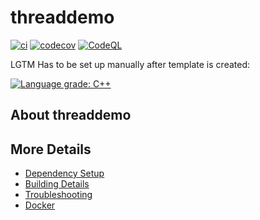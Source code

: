 # threaddemo

[![ci](https://github.com/stevezhou6/threaddemo/actions/workflows/ci.yml/badge.svg)](https://github.com/stevezhou6/threaddemo/actions/workflows/ci.yml)
[![codecov](https://codecov.io/gh/stevezhou6/threaddemo/branch/main/graph/badge.svg)](https://codecov.io/gh/stevezhou6/threaddemo)
[![CodeQL](https://github.com/stevezhou6/threaddemo/actions/workflows/codeql-analysis.yml/badge.svg)](https://github.com/stevezhou6/threaddemo/actions/workflows/codeql-analysis.yml)

LGTM Has to be set up manually after template is created:

[![Language grade: C++](https://img.shields.io/lgtm/grade/cpp/github/stevezhou6/threaddemo)](https://lgtm.com/projects/g/stevezhou6/threaddemo/context:cpp)

## About threaddemo



## More Details

 * [Dependency Setup](README_dependencies.md)
 * [Building Details](README_building.md)
 * [Troubleshooting](README_troubleshooting.md)
 * [Docker](README_docker.md)
